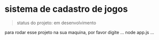 <h1> sistema de cadastro de jogos </h1>

> status do projeto: em desenvolvimento

para rodar esse projeto na sua maquina, por favor digite
...
node app.js
...
